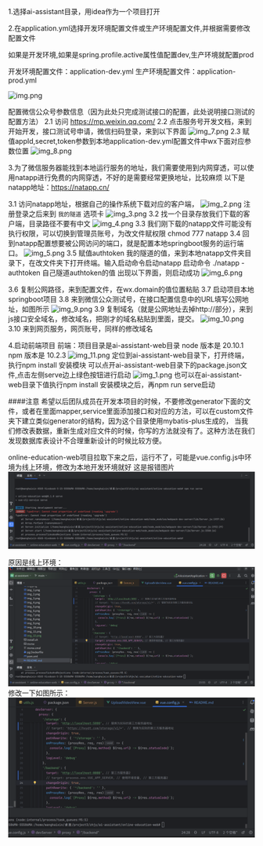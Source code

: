 
1.选择ai-assistant目录，用idea作为一个项目打开

2.在application.yml选择开发环境配置文件或生产环境配置文件,并根据需要修改配置文件

如果是开发环境,如果是spring.profile.active属性值配置dev,生产环境就配置prod

开发环境配置文件：application-dev.yml
生产环境配置文件：application-prod.yml

![img.png](img.png)

配置微信公众号参数信息（因为此处只完成测试接口的配置，此处说明接口测试的配置方法）
2.1 访问 https://mp.weixin.qq.com/
2.2 点击服务号开发文档，来到开始开发，接口测试号申请，微信扫码登录，来到以下界面
![img_7.png](img_7.png)
2.3 赋值appId,secret,token参数到本地application-dev.yml配置文件中wx下面对应参数位置
![img_8.png](img_8.png)



3.为了微信服务器能找到本地运行服务的地址，我们需要使用到内网穿透，可以使用natapp进行免费的内网穿透，不好的是需要经常更换地址，比较麻烦
以下是natapp地址：https://natapp.cn/

3.1 访问natapp地址，根据自己的操作系统下载对应的客户端，
![img_2.png](img_2.png)
注册登录之后来到 `我的隧道` 选项卡
![img_3.png](img_3.png)
3.2 找一个目录存放我们下载的客户端，目录路径不要有中文
![img_4.png](img_4.png)
3.3 我们刚下载的natapp文件可能没有执行权限，可以切换到管理员账号，为改文件赋权限
chmod 777 natapp
3.4 回到natapp配置想要被公网访问的端口，就是配置本地springboot服务的运行端口。
![img_5.png](img_5.png)
3.5 赋值authtoken 我的隧道的值，来到本地natapp文件夹目录下，在改文件夹下打开终端。输入启动命令启动natapp
启动命令
./natapp -authtoken 自己隧道authtoken的值
出现以下界面，则启动成功
![img_6.png](img_6.png)

3.6 复制公网路径，来到配置文件，在wx.domain的值位置粘贴
3.7 启动项目本地springboot项目
3.8 来到微信公众测试号，在接口配置信息中的URL填写公网地址，如图所示
![img_9.png](img_9.png)
3.9 复制域名（就是公网地址去掉http://部分），来到js接口安全域名，修改域名，把刚才的域名粘贴到里面，提交。
![img_10.png](img_10.png)
3.10 来到网页服务，网页账号，同样的修改域名


4.启动前端项目
前端：项目目录是ai-assistant-web目录
node 版本是 20.10.1
npm 版本是 10.2.3
![img_11.png](img_11.png)
定位到ai-assistant-web目录下，打开终端，执行npm install 安装模块
可以点开ai-assistant-web目录下的package.json文件,点击左侧serve边上绿色按钮进行启动
![img_1.png](img_1.png)
也可以在ai-assistant-web目录下值执行npm install 安装模块之后，再npm run serve启动





####注意
希望以后团队成员在开发本项目的时候，不要修改generator下面的文件，或者在里面mapper,service里面添加接口和对应的方法，可以在custom文件夹下建立类似generator的结构，因为这个目录使用mybatis-plus生成的，
当我们修改表数据，重新生成对应文件的时候，你写的方法就没有了。这种方法在我们发现数据库表设计不合理重新设计的时候比较方便。



online-education-web项目拉取下来之后，运行不了，可能是vue.config.js中环境为线上环境，修改为本地开发环境就好
这是报错图片
![img_12.png](img_12.png)

原因是线上环境：
![img_13.png](img_13.png)
修改一下如图所示：
![img_14.png](img_14.png)

